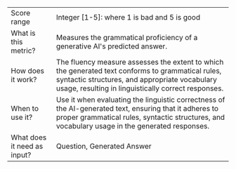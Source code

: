| 	| |
| -- | -- |
| Score range |	Integer [1-5]: where 1 is bad and 5 is good |
| What is this metric? | Measures the grammatical proficiency of a generative AI's predicted answer. |
| How does it work? | The fluency measure assesses the extent to which the generated text conforms to grammatical rules, syntactic structures, and appropriate vocabulary usage, resulting in linguistically correct responses. |
| When to use it? |	Use it when evaluating the linguistic correctness of the AI-generated text, ensuring that it adheres to proper grammatical rules, syntactic structures, and vocabulary usage in the generated responses. |
| What does it need as input? |	Question, Generated Answer |
